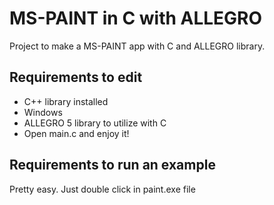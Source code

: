 # MS-PAINT in C with ALLEGRO 

Project to make a MS-PAINT app with C and ALLEGRO library.

## Requirements to edit
* C++ library installed
* Windows
* ALLEGRO 5 library to utilize with C
* Open main.c and enjoy it!

## Requirements to run an example
Pretty easy. Just double click in paint.exe file
